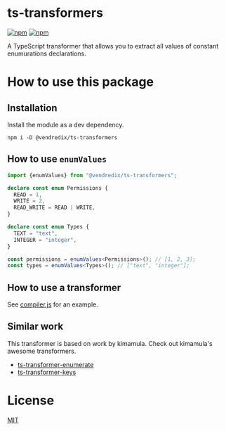 # ts-transformers

[![npm](https://img.shields.io/npm/v/@vendredix/ts-transformers.svg)](@vendredix/ts-transformers)
[![npm](https://img.shields.io/npm/dm/@vendredix/ts-transformers.svg)](@vendredix/ts-transformers)

A TypeScript transformer that allows you to extract all values of constant enumurations declarations.

# How to use this package

## Installation
Install the module as a dev dependency.
```
npm i -D @vendredix/ts-transformers
```

## How to use `enumValues`

```ts
import {enumValues} from "@vendredix/ts-transformers";

declare const enum Permissions {
  READ = 1,
  WRITE = 2,
  READ_WRITE = READ | WRITE,
}

declare const enum Types {
  TEXT = "text",
  INTEGER = "integer",
}

const permissions = enumValues<Permissions>(); // [1, 2, 3];
const types = enumValues<Types>(); // ["text", "integer"];
```

## How to use a transformer
See [compiler.js](tests/compiler.js) for an example.

## Similar work
This transformer is based on work by kimamula.
Check out kimamula's awesome transformers.
* [ts-transformer-enumerate](https://github.com/kimamula/ts-transformer-enumerate)
* [ts-transformer-keys](https://github.com/kimamula/ts-transformer-keys) 

# License

[MIT](LICENSE)

